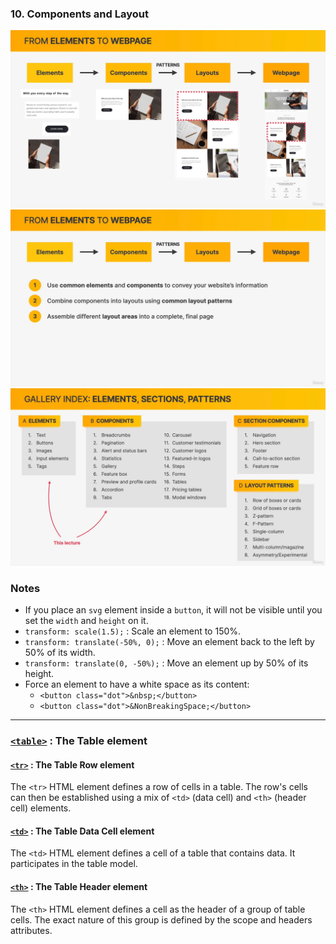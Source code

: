 ### 10. Components and Layout

<img src="shots/1.jpg?raw=true" width="700" >
<img src="shots/2.jpg?raw=true" width="700" >
<img src="shots/3.jpg?raw=true" width="700" >

### Notes

- If you place an `svg` element inside a `button`, it will not be visible until you set the `width` and `height` on it.
- `transform: scale(1.5);` : Scale an element to 150%.
- `transform: translate(-50%, 0);` : Move an element back to the left by 50% of its width.
- `transform: translate(0, -50%);` : Move an element up by 50% of its height.
- Force an element to have a white space as its content:
  - `<button class="dot">&nbsp;</button>`
  - `<button class="dot">&NonBreakingSpace;</button>`

---

### [`<table>`](https://developer.mozilla.org/en-US/docs/Web/HTML/Element/table) : The Table element

#### [`<tr>`](https://developer.mozilla.org/en-US/docs/Web/HTML/Element/tr) : The Table Row element

The `<tr>` HTML element defines a row of cells in a table. The row's cells can then be established using a mix of `<td>` (data cell) and `<th>` (header cell) elements.

#### [`<td>`](https://developer.mozilla.org/en-US/docs/Web/HTML/Element/td) : The Table Data Cell element

The `<td>` HTML element defines a cell of a table that contains data. It participates in the table model.

#### [`<th>`](https://developer.mozilla.org/en-US/docs/Web/HTML/Element/th) : The Table Header element

The `<th>` HTML element defines a cell as the header of a group of table cells. The exact nature of this group is defined by the scope and headers attributes.
